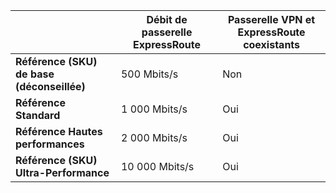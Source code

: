 | | **Débit de passerelle ExpressRoute** | **Passerelle VPN et ExpressRoute coexistants**|
|-------------------------------------|-------------------------------------|-----------------------------------------|
| **Référence (SKU) de base (déconseillée)** | 500 Mbits/s | Non |
| **Référence Standard** | 1 000 Mbits/s | Oui |
| **Référence Hautes performances** | 2 000 Mbits/s | Oui |
| **Référence (SKU) Ultra-Performance** | 10 000 Mbits/s | Oui |

<!---HONumber=AcomDC_0928_2016-->